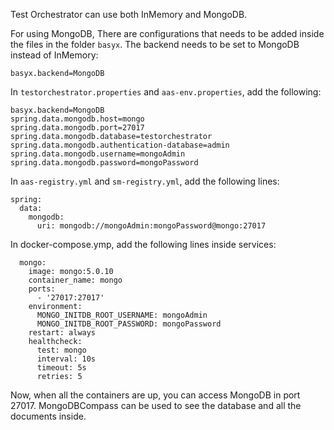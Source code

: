 Test Orchestrator can use both InMemory and MongoDB.

For using MongoDB, There are configurations that needs to be added inside the files in the folder `basyx`. The backend needs to be set to MongoDB instead of InMemory:

```
basyx.backend=MongoDB
```

In `testorchestrator.properties` and `aas-env.properties`, add the following:

```
basyx.backend=MongoDB
spring.data.mongodb.host=mongo
spring.data.mongodb.port=27017
spring.data.mongodb.database=testorchestrator
spring.data.mongodb.authentication-database=admin
spring.data.mongodb.username=mongoAdmin
spring.data.mongodb.password=mongoPassword
```

In `aas-registry.yml` and `sm-registry.yml`, add the following lines:

```
spring:
  data:
    mongodb:
      uri: mongodb://mongoAdmin:mongoPassword@mongo:27017
```

In docker-compose.ymp, add the following lines inside services:

```
  mongo:
    image: mongo:5.0.10
    container_name: mongo
    ports:
      - '27017:27017'
    environment:
      MONGO_INITDB_ROOT_USERNAME: mongoAdmin
      MONGO_INITDB_ROOT_PASSWORD: mongoPassword
    restart: always
    healthcheck:
      test: mongo
      interval: 10s
      timeout: 5s
      retries: 5
```

Now, when all the containers are up, you can access MongoDB in port 27017. MongoDBCompass can be used to see the database and all the documents inside. 